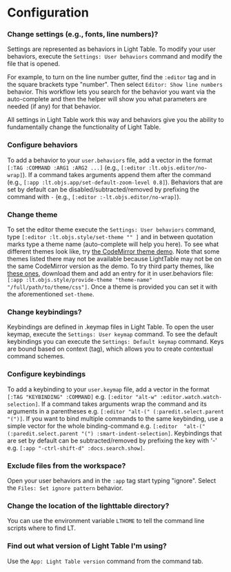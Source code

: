 # Configuration

### Change settings (e.g., fonts, line numbers)?

Settings are represented as behaviors in Light Table. To modify your user behaviors, execute the `Settings: User behaviors` command and modify the file that is opened. 

For example, to turn on the line number gutter, find the `:editor` tag and in the square brackets type "number". Then select `Editor: Show line numbers` behavior. This workflow lets you search for the behavior you want via the auto-complete and then the helper will show you what parameters are needed (if any) for that behavior.

All settings in Light Table work this way and behaviors give you the ability to fundamentally change the functionality of Light Table.

### Configure behaviors

To add a behavior to your `user.behaviors` file, add a vector in the format `[:TAG :COMMAND :ARG1 :ARG2 ...]` (e.g., `[:editor :lt.objs.editor/no-wrap]`). If a command takes arguments append them after the command (e.g., `[:app :lt.objs.app/set-default-zoom-level 0.8]`). Behaviors that are set by default can be disabled/subtracted/removed by prefixing the command with `-`  (e.g., `[:editor :-lt.objs.editor/no-wrap]`).

### Change theme

To set the editor theme execute the `Settings: User behaviors` command, type `[:editor :lt.objs.style/set-theme "" ]` and in between quotation marks type a theme name (auto-complete will help you here). To see what different themes look like, try [the CodeMirror theme demo](http://codemirror.com/demo/theme.html). Note that some themes listed there may not be available because LightTable may not be on the same CodeMirror version as the demo. To try third party themes, like [these ones](https://github.com/FarhadG/code-mirror-themes), download them and add an entry for it in user.behaviors file:  `[:app :lt.objs.style/provide-theme "theme-name" "/full/path/to/theme/css"]`. Once a theme is provided you can set it with the aforementioned `set-theme`.

### Change keybindings?

Keybindings are defined in .keymap files in Light Table. To open the user keymap, execute the `Settings: User keymap` command. To see the default keybindings you can execute the `Settings: Default keymap` command. Keys are bound based on context (tag), which allows you to create contextual command schemes.

### Configure keybindings

To add a keybinding to your `user.keymap` file, add a vector in the format `[:TAG "KEYBINDING" :COMMAND]` e.g. `[:editor "alt-w" :editor.watch.watch-selection]`. If a command takes arguments wrap the command and its arguments in a parentheses e.g. `[:editor "alt-(" (:paredit.select.parent "(")]`. If you want to bind multiple commands to the same keybinding, use a simple vector for the whole binding-command e.g. `[:editor  "alt-(" (:paredit.select.parent "(") :smart-indent-selection]`. Keybindings that are set by default can be subtracted/removed by prefixing the key with '-'  e.g. `[:app "-ctrl-shift-d" :docs.search.show]`.

### Exclude files from the workspace?

Open your user behaviors and in the `:app` tag start typing "ignore". Select the `Files: Set ignore pattern` behavior.

### Change the location of the lighttable directory?

You can use the environment variable `LTHOME` to tell the command line scripts where to find LT.

### Find out what version of Light Table I'm using?

Use the `App: Light Table version` command from the command tab.
